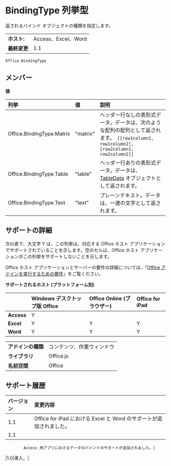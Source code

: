 
# <a name="bindingtype-enumeration"></a>BindingType 列挙型
 返されるバインド オブジェクトの種類を指定します。

|||
|:-----|:-----|
|**ホスト:**|Access、Excel、Word|
|**最終変更**|1.1|

```
Office.BindingType
```


## <a name="members"></a>メンバー


**値**


|**列挙**|**値**|**説明**|
|:-----|:-----|:-----|
|Office.BindingType.Matrix|"matrix"|ヘッダー行なしの表形式データ。データは、次のような配列の配列として返されます。` [[row1column1, row1column2],[row2column1, row2column2]]`|
|Office.BindingType.Table|"table"|ヘッダー行ありの表形式データ。データは、[TableData](../../reference/shared/tabledata.md) オブジェクトとして返されます。|
|Office.BindingType.Text|"text"|プレーンテキスト。データは、一連の文字として返されます。|

## <a name="support-details"></a>サポートの詳細


次の表で、大文字 Y は、この列挙は、対応する Office ホスト アプリケーションでサポートされていることを示します。空のセルは、Office ホスト アプリケーションがこの列挙をサポートしないことを示します。

Office ホスト アプリケーションとサーバーの要件の詳細については、「[Office アドインを実行するための要件](../../docs/overview/requirements-for-running-office-add-ins.md)」をご覧ください。


**サポートされるホスト (プラットフォーム別)**


||**Windows デスクトップ版 Office**|**Office Online (ブラウザー)**|**Office for iPad**|
|:-----|:-----|:-----|:-----|
|**Access**|Y|||
|**Excel**|Y|Y|Y|
|**Word**|Y|Y|Y|

|||
|:-----|:-----|
|**アドインの種類**|コンテンツ、作業ウィンドウ|
|**ライブラリ**|Office.js|
|**名前空間**|Office|

## <a name="support-history"></a>サポート履歴



|**バージョン**|**変更内容**|
|:-----|:-----|
|1.1|Office for iPad における Excel と Word のサポートが追加されました。|
|1.1|
            Access 用アプリにおけるデータのバインドのサポートが追加されました。|
|1.0|導入。|
